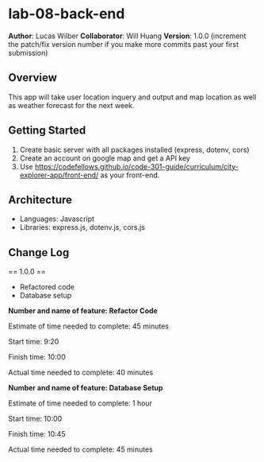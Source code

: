 # lab-08-back-end

**Author**: Lucas Wilber
**Collaborator**: Will Huang
**Version**: 1.0.0 (increment the patch/fix version number if you make more commits past your first submission)

## Overview
<!-- Provide a high level overview of what this application is and why you are building it, beyond the fact that it's an assignment for this class. (i.e. What's your problem domain?) -->
This app will take user location inquery and output and map location as well as weather forecast for the next week.

## Getting Started
<!-- What are the steps that a user must take in order to build this app on their own machine and get it running? -->
1. Create basic server with all packages installed (express, dotenv, cors)
1. Create an account on google map and get a API key
1. Use https://codefellows.github.io/code-301-guide/curriculum/city-explorer-app/front-end/ as your front-end.

## Architecture
<!-- Provide a detailed description of the application design. What technologies (languages, libraries, etc) you're using, and any other relevant design information. -->
- Languages: Javascript
- Libraries: express.js, dotenv.js, cors.js

## Change Log
== 1.0.0 ==
- Refactored code
- Database setup

**Number and name of feature: Refactor Code**

Estimate of time needed to complete: 45 minutes

Start time: 9:20

Finish time: 10:00

Actual time needed to complete: 40 minutes


**Number and name of feature: Database Setup**

Estimate of time needed to complete: 1 hour

Start time: 10:00

Finish time: 10:45

Actual time needed to complete: 45 minutes